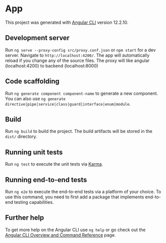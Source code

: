 # App

This project was generated with [Angular CLI](https://github.com/angular/angular-cli) version 12.2.10.

## Development server

Run `ng serve --proxy-config src/proxy.conf.json` or `npm start` for a dev server. Navigate to `http://localhost:4200/`. The app will automatically reload if you change any of the source files. The proxy will like angular (localhost:4200) to backend (localhost:8000)

## Code scaffolding

Run `ng generate component component-name` to generate a new component. You can also use `ng generate directive|pipe|service|class|guard|interface|enum|module`.

## Build

Run `ng build` to build the project. The build artifacts will be stored in the `dist/` directory.

## Running unit tests

Run `ng test` to execute the unit tests via [Karma](https://karma-runner.github.io).

## Running end-to-end tests

Run `ng e2e` to execute the end-to-end tests via a platform of your choice. To use this command, you need to first add a package that implements end-to-end testing capabilities.

## Further help

To get more help on the Angular CLI use `ng help` or go check out the [Angular CLI Overview and Command Reference](https://angular.io/cli) page.
